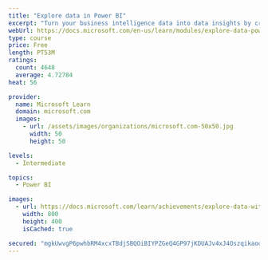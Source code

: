 ```yaml
---
title: "Explore data in Power BI"
excerpt: "Turn your business intelligence data into data insights by creating and configuring Power BI dashboards."
webUrl: https://docs.microsoft.com/en-us/learn/modules/explore-data-power-bi/
type: course
price: Free
length: PT53M
ratings:
  count: 4648
  average: 4.72784
heat: 56

provider:
  name: Microsoft Learn
  domain: microsoft.com
  images:
    - url: /assets/images/organizations/microsoft.com-50x50.jpg
      width: 50
      height: 50

levels:
  - Intermediate

topics:
  - Power BI

images:
  - url: https://docs.microsoft.com/learn/achievements/explore-data-with-power-bi-desktop-social.png
    width: 800
    height: 400
    isCached: true

secured: "mgkUwvgP6pwhbRM4xcxTBdjSBQOiBIYPZGeQ4GP97jKDUAJv4xJ4Oszqikaoo4LpHFgVRBg1h7otobHuMfwm3zqKeQ6Qau1azNdLRyKMVeUh71jAkdHqHiQdpcFjX+lnJzJqAiU1jeRyJqyTSDzNeTtEbxkHwEjGXYohvjGUJI2iYb0NaKSzw9kU3mQ7SEVVpZvpvM+C2NI9PjuddjdVRCSJ3yAs+7PAH380aV2+L7nCnzYZzLGwV3skSEJR9Kph4XY1ZjonLHM2n1IC+BxPQrRR9Xs8YvmejRVuDKwseYEurqupKgplrw2CJbeoieg/12TWpMX6vQiWTNjubfUdk5eQqRNZKvB9jntICckCO/G2B/zE8m0W5tc8uc/cnVy3GHusEkWNf+ARtHRbVlgFjW+rAIsA56+ydThKzyqGuRA=;IckZPCtKGEfdNPoizWL8Lg=="
---
```


